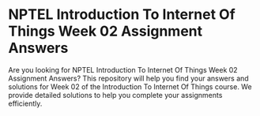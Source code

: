 # NPTEL Introduction To Internet Of Things Week 02 Assignment Answers

Are you looking for NPTEL Introduction To Internet Of Things Week 02 Assignment Answers? This repository will help you find your answers and solutions for Week 02 of the Introduction To Internet Of Things course. We provide detailed solutions to help you complete your assignments efficiently.